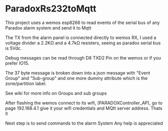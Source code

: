 # ParadoxRs232toMqtt
This project uses a wemos esp8266 to read events of the serial bus of any Paradox alarm system and send it to Mqtt

The TX from the alarm panel is connected directly to wemos RX, I used  a voltage divider a 2.2KΩ and a  4.7kΩ resisters, seeing 
as paradox serial bus is 5Vdc. 
     
  Debug messages can be read through D8 TXD2 Pin on the wemos or if you prefer IO15.
        
        
The 37 byte message is broken down into a json message with "Event Group" and "Sub-group" 
and one more dummy attribute which is the zone/partition label.

See wiki for more info on Groups and sub groups 

After flashing the wemos connect to its wifi, (PARADOXController_AP), go to page 192.168.4.1 give it your wifi credentials and MQtt server address. Thats it  


Next step is to send commands to the alarm System Any help is appreciated 
